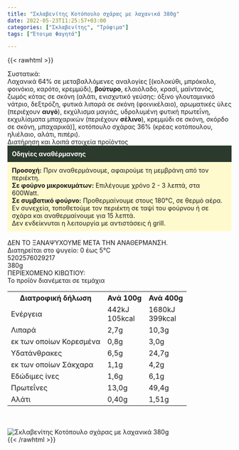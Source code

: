 ```yaml
---
title: "Σκλαβενίτης Κοτόπουλο σχάρας με λαχανικά 380g"
date: 2022-05-23T11:25:57+03:00
categories: ["Σκλαβενίτης", "Τρόφιμα"]
tags: ["Έτοιμα Φαγητά"]

---
```

{{< rawhtml >}}

<div class="sload531"><div class="product"><div id="sistatika">Συστατικά:</div><div class="alltext">Λαχανικά 64% σε μεταβαλλόμενες αναλογίες [(κολοκύθι, μπρόκολο, φοινόκιο, καρότo, κρεμμύδι), <b>βούτυρο</b>, ελαιόλαδο, κρασί, μαϊντανός, ζωμός κότας σε σκόνη (αλάτι, ενισχυτικό γεύσης: όξινο γλουταμινικό νάτριο, δεξτρόζη, φυτικά λιπαρά σε σκόνη (φοινικέλαιο), αρωματικές ύλες (περιέχουν <b>αυγό</b>), εκχύλισμα μαγιάς, υδρολυμένη φυτική πρωτεΐνη, εκχυλίσματα μπαχαρικών (περιέχουν <b>σέλινο</b>), κρεμμύδι σε σκόνη, σκόρδο σε σκόνη, μπαχαρικά)], κοτόπουλο σχάρας 36% (κρέας κοτόπουλου, ηλιέλαιο, αλάτι, πιπέρι).</div><div id="loipa">Διατήρηση και λοιπά στοιχεία προϊόντος</div><div class="alltext"><div style="background:#2b3a2d;padding:10px;color:#fff"><b>Οδηγίες αναθέρμανσης</b></div><div style="background:#ffface;padding:10px;"><b>Προσοχή:</b> Πριν αναθερμάνουμε, αφαιρούμε τη μεμβράνη από τον περιέκτη.<br><b>Σε φούρνο μικροκυμάτων:</b> Επιλέγουμε χρόνο 2 - 3 λεπτά, στα 600Watt.<br><b>Σε συμβατικό φούρνο:</b> Προθερμαίνουμε στους 180°C, σε θερμό αέρα. Εν συνεχεία, τοποθετούμε τον περιέκτη σε ταψί του φούρνου ή σε σχάρα και αναθερμαίνουμε για 15 λεπτά.<br>Δεν ενδείκνυται η λειτουργία με αντιστάσεις ή grill.</div><br>ΔΕΝ ΤΟ ΞΑΝΑΨΥΧΟΥΜΕ ΜΕΤΑ ΤΗΝ ΑΝΑΘΕΡΜΑΝΣΗ.<br>Διατηρείται στο ψυγείο: 0 έως 5°C<br></div><div id="barcode"><div id="barimage1"></div><span id="bartext">5202576029217</span></div><div id="varos"><div id="varosimage1"></div><span id="varostext">380g</span></div><div id="kivotio">ΠΕΡΙΕΧΟΜΕΝΟ ΚΙΒΩΤΙΟΥ:<br>Το προϊόν διανέμεται σε τεμάχια</div><div class="tabout"><table id="diatable"><tbody><tr><th>Διατροφική δήλωση</th><th>Ανά 100g</th><th>Ανά 400g</th></tr><tr><td class="texr2">Ενέργεια</td><td class="texr">442kJ<br>105kcal</td><td class="texr">1680kJ<br>399kcal</td></tr><tr><td class="texr2">Λιπαρά</td><td class="texr">2,7g</td><td class="texr">10,3g</td></tr><tr><td class="gray">εκ των οποίων Κορεσµένα</td><td class="gray2">0,8g</td><td class="gray2">3,0g</td></tr><tr><td class="texr2">Yδατάνθρακες</td><td class="texr">6,5g</td><td class="texr">24,7g</td></tr><tr><td class="gray">εκ των οποίων Σάκχαρα</td><td class="gray2">1,1g</td><td class="gray2">4,2g</td></tr><tr><td class="texr2">Eδώδιμες ίνες</td><td class="texr">1,6g</td><td class="texr">6,1g</td></tr><tr><td class="texr2">Πρωτεΐνες</td><td class="texr">13,0g</td><td class="texr">49,4g</td></tr><tr><td class="texr2">Αλάτι</td><td class="texr">0,40g</td><td class="texr">1,51g</td></tr></tbody></table></div><br><br><div class="pimg"><img alt="Σκλαβενίτης Κοτόπουλο σχάρας με λαχανικά 380g" title="Σκλαβενίτης Κοτόπουλο σχάρας με λαχανικά 380g" src="/media/images/sklavenitis-kotopoulo-sxaras-me-laxanika-380g.jpg"></div></div></div>
{{< /rawhtml >}}


